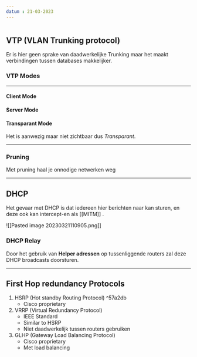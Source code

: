 ```yaml
---
datum : 21-03-2023
---
```


```toc
```

## VTP (VLAN Trunking protocol)
Er is hier geen sprake van daadwerkelijke Trunking maar het maakt verbindingen tussen databases makkelijker. 

### VTP Modes
---

#### Client Mode

#### Server Mode

#### Transparant Mode
Het is aanwezig maar niet zichtbaar dus *Transparant*.

---
### Pruning
Met pruning haal je onnodige netwerken weg


---

## DHCP
Het gevaar met DHCP is dat iedereen hier berichten naar kan sturen, en deze ook kan intercept-en als [[MITM]] .

![[Pasted image 20230321110905.png]]

### DHCP Relay
Door het gebruik van **Helper adressen** op tussenliggende routers zal deze DHCP broadcasts doorsturen.

---

## First Hop redundancy Protocols
1. HSRP (Hot standby Routing Protocol) ^57a2db
	- Cisco proprietary
2. VRRP (Virtual Redundancy Protocol)
	- IEEE Standard
	- Similar to HSRP
	- Niet daadwerkelijk tussen routers gebruiken
3. GLHP (Gateway Load Balancing Protocol)
	- Cisco proprietary 
	- Met load balancing